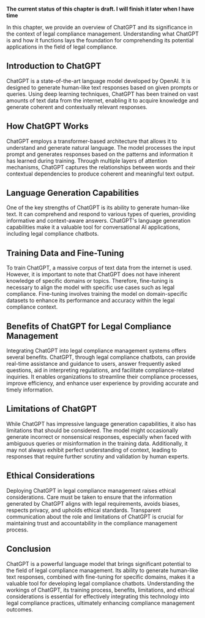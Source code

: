 **The current status of this chapter is draft. I will finish it later when I have time**

In this chapter, we provide an overview of ChatGPT and its significance in the context of legal compliance management. Understanding what ChatGPT is and how it functions lays the foundation for comprehending its potential applications in the field of legal compliance.

Introduction to ChatGPT
-----------------------

ChatGPT is a state-of-the-art language model developed by OpenAI. It is designed to generate human-like text responses based on given prompts or queries. Using deep learning techniques, ChatGPT has been trained on vast amounts of text data from the internet, enabling it to acquire knowledge and generate coherent and contextually relevant responses.

How ChatGPT Works
-----------------

ChatGPT employs a transformer-based architecture that allows it to understand and generate natural language. The model processes the input prompt and generates responses based on the patterns and information it has learned during training. Through multiple layers of attention mechanisms, ChatGPT captures the relationships between words and their contextual dependencies to produce coherent and meaningful text output.

Language Generation Capabilities
--------------------------------

One of the key strengths of ChatGPT is its ability to generate human-like text. It can comprehend and respond to various types of queries, providing informative and context-aware answers. ChatGPT's language generation capabilities make it a valuable tool for conversational AI applications, including legal compliance chatbots.

Training Data and Fine-Tuning
-----------------------------

To train ChatGPT, a massive corpus of text data from the internet is used. However, it is important to note that ChatGPT does not have inherent knowledge of specific domains or topics. Therefore, fine-tuning is necessary to align the model with specific use cases such as legal compliance. Fine-tuning involves training the model on domain-specific datasets to enhance its performance and accuracy within the legal compliance context.

Benefits of ChatGPT for Legal Compliance Management
---------------------------------------------------

Integrating ChatGPT into legal compliance management systems offers several benefits. ChatGPT, through legal compliance chatbots, can provide real-time assistance and guidance to users, answer frequently asked questions, aid in interpreting regulations, and facilitate compliance-related inquiries. It enables organizations to streamline their compliance processes, improve efficiency, and enhance user experience by providing accurate and timely information.

Limitations of ChatGPT
----------------------

While ChatGPT has impressive language generation capabilities, it also has limitations that should be considered. The model might occasionally generate incorrect or nonsensical responses, especially when faced with ambiguous queries or misinformation in the training data. Additionally, it may not always exhibit perfect understanding of context, leading to responses that require further scrutiny and validation by human experts.

Ethical Considerations
----------------------

Deploying ChatGPT in legal compliance management raises ethical considerations. Care must be taken to ensure that the information generated by ChatGPT aligns with legal requirements, avoids biases, respects privacy, and upholds ethical standards. Transparent communication about the role and limitations of ChatGPT is crucial for maintaining trust and accountability in the compliance management process.

Conclusion
----------

ChatGPT is a powerful language model that brings significant potential to the field of legal compliance management. Its ability to generate human-like text responses, combined with fine-tuning for specific domains, makes it a valuable tool for developing legal compliance chatbots. Understanding the workings of ChatGPT, its training process, benefits, limitations, and ethical considerations is essential for effectively integrating this technology into legal compliance practices, ultimately enhancing compliance management outcomes.
